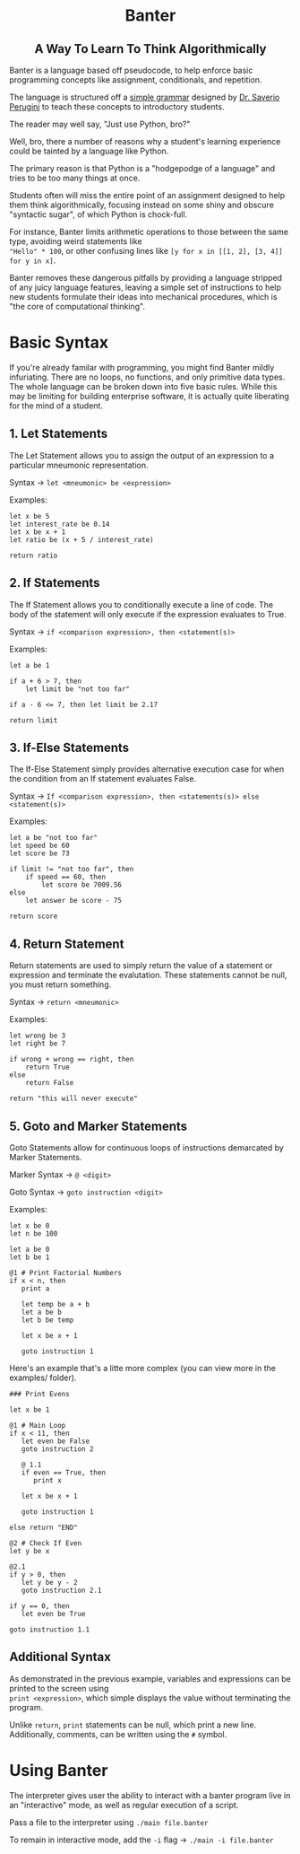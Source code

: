# <div align="center"> Banter</div>
## <div align="center"> A Way To Learn To Think Algorithmically</div>

Banter is a language based off pseudocode, to help enforce basic programming concepts like assignment, conditionals, and repetition.

The language is structured off a [simple grammar](https://augustine.myusa.cloud/perugini/AveMaria/teaching/courses/csci151/LectureNotes/pseudocodeLanguage.html) designed by [Dr. Saverio Perugini](https://saverio.carrd.co/) to teach these concepts to introductory students.


The reader may well say, "Just use Python, bro?"

Well, bro, there a number of reasons why a student's learning experience could be tainted by a language like Python. 

The primary reason is that Python is a "hodgepodge of a language" and tries to be too many things at once. 

Students often will miss the entire point of an assignment designed to help them think algorithmically, focusing instead on some shiny and obscure "syntactic sugar", of which Python is chock-full. 

For instance, Banter limits arithmetic operations to those between the same type, avoiding weird statements like \
`"Hello" * 100`, or other confusing lines like `[y for x in [[1, 2], [3, 4]] for y in x]`. 

Banter removes these dangerous pitfalls by providing a language stripped of any juicy language features, leaving a simple set of instructions to help new students formulate their ideas into mechanical procedures, which is "the core of computational thinking".

# Basic Syntax

If you're already familar with programming, you might find Banter mildly infuriating. There are no loops, no functions, and only primitive data types. The whole language can be broken down into five basic rules. While this may be limiting for building enterprise software, it is actually quite liberating for the mind of a student.

## 1. Let Statements

The Let Statement allows you to assign the output of an expression to a particular mneumonic representation. 


Syntax -> `let <mneumonic> be <expression>`

Examples:

```
let x be 5
let interest_rate be 0.14
let x be x + 1
let ratio be (x + 5 / interest_rate)

return ratio
```

## 2. If Statements

The If Statement allows you to conditionally execute a line of code. The body of the statement will only execute if the expression evaluates to True.


Syntax -> `if <comparison expression>, then <statement(s)>`

Examples:

```
let a be 1

if a + 6 > 7, then
    let limit be "not too far"

if a - 6 <= 7, then let limit be 2.17

return limit
```

## 3. If-Else Statements

The If-Else Statement simply provides alternative execution case for when the condition from an If statement evaluates False. 


Syntax -> `If <comparison expression>, then <statements(s)> else <statement(s)>`

Examples:
```
let a be "not too far"
let speed be 60
let score be 73

if limit != "not too far", then
    if speed == 60, then
        let score be 7009.56
else
    let answer be score - 75

return score
```


## 4. Return Statement

Return statements are used to simply return the value of a statement or expression and terminate the evalutation. These statements cannot be null, you must return something.


Syntax -> `return <mneumonic>`

Examples:
```
let wrong be 3
let right be 7

if wrong + wrong == right, then 
    return True
else
    return False

return "this will never execute"
```

## 5. Goto and Marker Statements

Goto Statements allow for continuous loops of instructions demarcated by Marker Statements.

Marker Syntax -> `@ <digit>`

Goto Syntax -> `goto instruction <digit>`

Examples:

```
let x be 0
let n be 100

let a be 0 
let b be 1

@1 # Print Factorial Numbers
if x < n, then
   print a

   let temp be a + b
   let a be b
   let b be temp

   let x be x + 1

   goto instruction 1
```

Here's an example that's a litte more complex (you can view more in the examples/ folder).

```
### Print Evens

let x be 1

@1 # Main Loop
if x < 11, then
   let even be False
   goto instruction 2

   @ 1.1
   if even == True, then
      print x

   let x be x + 1

   goto instruction 1

else return "END"

@2 # Check If Even
let y be x

@2.1
if y > 0, then
   let y be y - 2
   goto instruction 2.1

if y == 0, then 
   let even be True

goto instruction 1.1
```

## Additional Syntax

As demonstrated in the previous example, variables and expressions can be printed to the screen using\
`print <expression>`, which simple displays the value without terminating the program. 

Unlike `return`, `print` statements can be null, which print a new line.\
Additionally, comments, can be written using the `#` symbol.

# Using Banter

The interpreter gives user the ability to interact with a banter program live in an "interactive" mode, as well as regular execution of a script. 

Pass a file to the interpreter using `./main file.banter` 


To remain in interactive mode, add the `-i` flag -> `./main -i file.banter`
